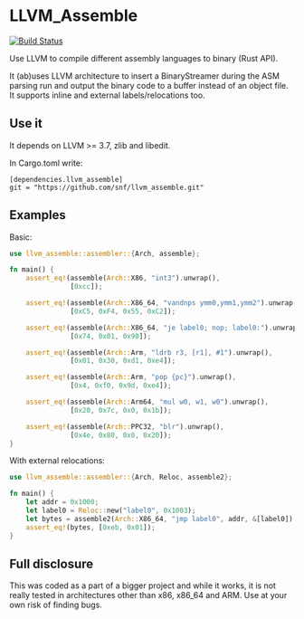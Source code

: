 # LLVM_Assemble

[![Build Status](https://travis-ci.org/snf/llvm_assemble.svg?branch=master)](https://travis-ci.org/snf/llvm_assemble)


Use LLVM to compile different assembly languages to binary (Rust API).

It (ab)uses LLVM architecture to insert a BinaryStreamer during the
ASM parsing run and output the binary code to a buffer instead of an
object file. It supports inline and external labels/relocations too.

## Use it

It depends on LLVM >= 3.7, zlib and libedit.

In Cargo.toml write:

```
[dependencies.llvm_assemble]
git = "https://github.com/snf/llvm_assemble.git"
```

## Examples

Basic:

```rust
use llvm_assemble::assembler::{Arch, assemble};

fn main() {
    assert_eq!(assemble(Arch::X86, "int3").unwrap(),
               [0xcc]);

    assert_eq!(assemble(Arch::X86_64, "vandnps ymm0,ymm1,ymm2").unwrap(),
               [0xC5, 0xF4, 0x55, 0xC2]);

    assert_eq!(assemble(Arch::X86_64, "je label0; nop; label0:").unwrap(),
               [0x74, 0x01, 0x90]);

    assert_eq!(assemble(Arch::Arm, "ldrb r3, [r1], #1").unwrap(),
               [0x01, 0x30, 0xd1, 0xe4]);

    assert_eq!(assemble(Arch::Arm, "pop {pc}").unwrap(),
               [0x4, 0xf0, 0x9d, 0xe4]);

    assert_eq!(assemble(Arch::Arm64, "mul w0, w1, w0").unwrap(),
               [0x20, 0x7c, 0x0, 0x1b]);

    assert_eq!(assemble(Arch::PPC32, "blr").unwrap(),
               [0x4e, 0x80, 0x0, 0x20]);
}
```

With external relocations:

```rust
use llvm_assemble::assembler::{Arch, Reloc, assemble2};

fn main() {
    let addr = 0x1000;
    let label0 = Reloc::new("label0", 0x1003);
    let bytes = assemble2(Arch::X86_64, "jmp label0", addr, &[label0]).unwrap();
    assert_eq!(bytes, [0xeb, 0x01]);
}

```

## Full disclosure

This was coded as a part of a bigger project and while it works, it is
not really tested in architectures other than x86, x86_64 and ARM. Use
at your own risk of finding bugs.